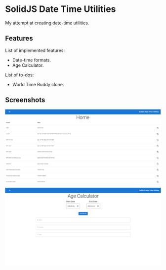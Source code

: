 # SolidJS Date Time Utilities

My attempt at creating date-time utilities.

## Features

List of implemented features:
- Date-time formats.
- Age Calculator.

List of to-dos:
- World Time Buddy clone.

## Screenshots

![Home](./screenshots/home.png)
![Age Calculator](./screenshots/age-calculator.png)
